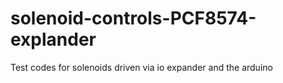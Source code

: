 # solenoid-controls-PCF8574-explander
Test codes for solenoids driven via io expander and the arduino
